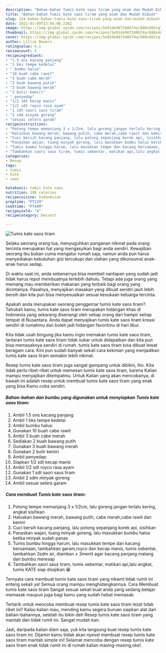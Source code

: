 ```yaml
---
description: "Bahan-bahan Tumis kate saos tiram yang enak dan Mudah Dibuat"
title: "Bahan-bahan Tumis kate saos tiram yang enak dan Mudah Dibuat"
slug: 124-bahan-bahan-tumis-kate-saos-tiram-yang-enak-dan-mudah-dibuat
date: 2021-01-09T13:44:00.236Z
image: https://img-global.cpcdn.com/recipes/5e91de987348674a/680x482cq70/tumis-kate-saos-tiram-foto-resep-utama.jpg
thumbnail: https://img-global.cpcdn.com/recipes/5e91de987348674a/680x482cq70/tumis-kate-saos-tiram-foto-resep-utama.jpg
cover: https://img-global.cpcdn.com/recipes/5e91de987348674a/680x482cq70/tumis-kate-saos-tiram-foto-resep-utama.jpg
author: Lillie Bowers
ratingvalue: 4.1
reviewcount: 3
recipeingredient:
- "1.5 ons kacang panjang"
- "1 bks tempe kedelai"
- " bumbu halus"
- "10 buah cabe rawit"
- "3 buah cabe merah"
- "2 buah bawang putih"
- "3 buah bawang merah"
- "2 butir kemiri"
- " penyedap"
- "1/2 sdt kecap manis"
- "1/2 sdt royco rasa ayam"
- "1 sdt saori saus tiram"
- "2 sdm minyak goreng"
- "sesuai selera garam"
recipeinstructions:
- "Potong tempe memanjang 3 x 1/2cm, lalu goreng jangan terlalu kering, angkat sisihkan"
- "Haluskan bawang merah, bawang putih, cabe merah,cabe rawit dan kemiri"
- "Cuci bersih kacang panjang, lalu potong sepanjang korek api, sisihkan"
- "Panaskan wajan, tuang minyak goreng, lalu masukkan bumbu halus ketika minyak sudah panas"
- "Tumis bumbu hingga harum, lalu masukkan tempe dan kacang bersamaan, tambahkan garam,royco dan kecap manis, tumis sebentar, tambahkan 3sdm air, diamkan ± 3menit agar kacang panjang matang dan bumbu meresap"
- "Tambahkan saori saus tiram, tumis sebentar, matikan api,lalu angkat, tumis KATE siap disajikan 😁"
categories:
- Resep
tags:
- tumis
- kate
- saos

katakunci: tumis kate saos 
nutrition: 198 calories
recipecuisine: Indonesian
preptime: "PT21M"
cooktime: "PT44M"
recipeyield: "4"
recipecategory: Dessert

---
```



![Tumis kate saos tiram](https://img-global.cpcdn.com/recipes/5e91de987348674a/680x482cq70/tumis-kate-saos-tiram-foto-resep-utama.jpg)

Selaku seorang orang tua, menyuguhkan panganan nikmat pada orang tercinta merupakan hal yang mengasyikan bagi anda sendiri. Kewajiban seorang ibu bukan cuma mengatur rumah saja, namun anda pun harus menyediakan kebutuhan gizi tercukupi dan olahan yang dikonsumsi anak-anak harus sedap.

Di waktu  saat ini, anda sebenarnya bisa membeli santapan yang sudah jadi tidak harus repot membuatnya terlebih dahulu. Tetapi ada juga orang yang memang mau memberikan makanan yang terbaik bagi orang yang dicintainya. Pasalnya, menyajikan masakan yang dibuat sendiri jauh lebih bersih dan kita pun bisa menyesuaikan sesuai kesukaan keluarga tercinta. 



Apakah anda merupakan seorang penggemar tumis kate saos tiram?. Tahukah kamu, tumis kate saos tiram merupakan hidangan khas di Indonesia yang sekarang disenangi oleh setiap orang dari hampir setiap tempat di Nusantara. Anda dapat menyajikan tumis kate saos tiram kreasi sendiri di rumahmu dan boleh jadi hidangan favoritmu di hari libur.

Kita tidak usah bingung jika kamu ingin memakan tumis kate saos tiram, lantaran tumis kate saos tiram tidak sukar untuk didapatkan dan kita pun bisa memasaknya sendiri di rumah. tumis kate saos tiram bisa dibuat lewat beragam cara. Kini pun sudah banyak sekali cara kekinian yang menjadikan tumis kate saos tiram semakin lebih nikmat.

Resep tumis kate saos tiram juga sangat gampang untuk dibikin, lho. Kita tidak perlu ribet-ribet untuk memesan tumis kate saos tiram, karena Kalian mampu menyajikan ditempatmu. Untuk Kalian yang akan mencobanya, di bawah ini adalah resep untuk membuat tumis kate saos tiram yang enak yang bisa Kamu coba sendiri.

<!--inarticleads1-->

##### Bahan-bahan dan bumbu yang digunakan untuk menyiapkan Tumis kate saos tiram:

1. Ambil 1.5 ons kacang panjang
1. Ambil 1 bks tempe kedelai
1. Ambil  bumbu halus:
1. Gunakan 10 buah cabe rawit
1. Ambil 3 buah cabe merah
1. Sediakan 2 buah bawang putih
1. Gunakan 3 buah bawang merah
1. Gunakan 2 butir kemiri
1. Ambil  penyedap:
1. Siapkan 1/2 sdt kecap manis
1. Ambil 1/2 sdt royco rasa ayam
1. Gunakan 1 sdt saori saus tiram
1. Ambil 2 sdm minyak goreng
1. Ambil sesuai selera garam




<!--inarticleads2-->

##### Cara membuat Tumis kate saos tiram:

1. Potong tempe memanjang 3 x 1/2cm, lalu goreng jangan terlalu kering, angkat sisihkan
1. Haluskan bawang merah, bawang putih, cabe merah,cabe rawit dan kemiri
1. Cuci bersih kacang panjang, lalu potong sepanjang korek api, sisihkan
1. Panaskan wajan, tuang minyak goreng, lalu masukkan bumbu halus ketika minyak sudah panas
1. Tumis bumbu hingga harum, lalu masukkan tempe dan kacang bersamaan, tambahkan garam,royco dan kecap manis, tumis sebentar, tambahkan 3sdm air, diamkan ± 3menit agar kacang panjang matang dan bumbu meresap
1. Tambahkan saori saus tiram, tumis sebentar, matikan api,lalu angkat, tumis KATE siap disajikan 😁




Ternyata cara membuat tumis kate saos tiram yang nikamt tidak rumit ini enteng sekali ya! Semua orang mampu menghidangkannya. Cara Membuat tumis kate saos tiram Sangat sesuai sekali buat anda yang sedang belajar memasak maupun juga bagi kamu yang sudah hebat memasak.

Tertarik untuk mencoba membuat resep tumis kate saos tiram lezat tidak ribet ini? Kalau kalian mau, mending kamu segera buruan siapkan alat dan bahan-bahannya, setelah itu bikin deh Resep tumis kate saos tiram yang mantab dan tidak rumit ini. Sangat mudah kan. 

Jadi, daripada kalian diam saja, yuk kita langsung buat resep tumis kate saos tiram ini. Dijamin kamu tiidak akan nyesel membuat resep tumis kate saos tiram mantab simple ini! Selamat mencoba dengan resep tumis kate saos tiram enak tidak rumit ini di rumah kalian masing-masing,oke!.

